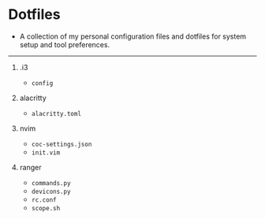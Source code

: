 # Dotfiles

- A collection of my personal configuration files and dotfiles for system setup and tool preferences.

---

1. .i3
    - ```config```

2. alacritty
    - ```alacritty.toml```

3. nvim
    - ```coc-settings.json```
    - ```init.vim```

4. ranger
    - ```commands.py```
    - ```devicons.py```
    - ```rc.conf```
    - ```scope.sh```


